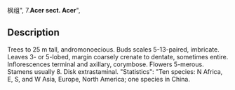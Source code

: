 枫组",
7.**Acer sect. Acer**",

## Description
Trees to 25 m tall, andromonoecious. Buds scales 5-13-paired, imbricate. Leaves 3- or 5-lobed, margin coarsely crenate to dentate, sometimes entire. Inflorescences terminal and axillary, corymbose. Flowers 5-merous. Stamens usually 8. Disk extrastaminal.
  "Statistics": "Ten species: N Africa, E, S, and W Asia, Europe, North America; one species in China.
